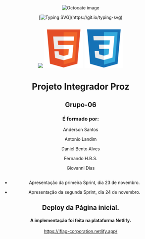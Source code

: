 <div style="display: inline_block" align="center">

  <img src="https://myoctocat.com/assets/images/base-octocat.svg" alt="Octocate image" width="45%" />

  [![Typing SVG](https://readme-typing-svg.demolab.com/?lines=Bem+vindo+ao+Projeto+Integrador!)](https://git.io/typing-svg)

</div>

##

<div style="display: inline_block" align="center">

  <img src="https://cdn.jsdelivr.net/gh/devicons/devicon/icons/figma/figma-original.svg" width="25%" />

  <img src="https://raw.githubusercontent.com/devicons/devicon/master/icons/html5/html5-original.svg" alt="HTML" width="25%" />
   
  <img src="https://raw.githubusercontent.com/devicons/devicon/master/icons/css3/css3-original.svg" alt="CSS" width="25%" /> 

# Projeto Integrador Proz 

## Grupo-06

<h3>É formado por:</h3>

<p>

Anderson Santos

Antonio Landim

Daniel Bento Alves

Fernando H.B.S.

Giovanni Dias
 
##

* Apresentação da primeira Sprint, dia 23 de novembro.

* Apresentação da segunda Sprint, dia 24 de novembro.

</p>

## 
  
 ## Deploy da Página inicial.

#### A implementação foi feita na plataforma Netlify.

https://iflag-corporation.netlify.app/
  
##



</div>
